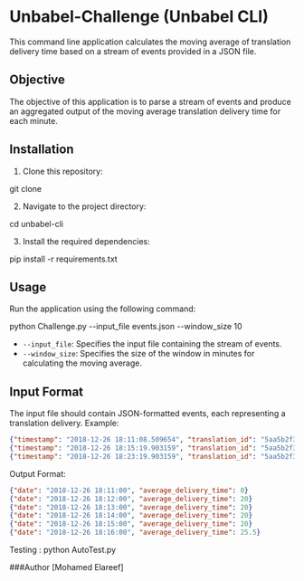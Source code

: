 # Unbabel-Challenge (Unbabel CLI)

This command line application calculates the moving average of translation delivery time based on a stream of events provided in a JSON file.

## Objective

The objective of this application is to parse a stream of events and produce an aggregated output of the moving average translation delivery time for each minute.

## Installation

1. Clone this repository:

git clone <repository-url>

2. Navigate to the project directory:

cd unbabel-cli

3. Install the required dependencies:

pip install -r requirements.txt

## Usage
Run the application using the following command:

python Challenge.py --input_file events.json --window_size 10


- `--input_file`: Specifies the input file containing the stream of events.
- `--window_size`: Specifies the size of the window in minutes for calculating the moving average.

## Input Format

The input file should contain JSON-formatted events, each representing a translation delivery. Example:

```json
{"timestamp": "2018-12-26 18:11:08.509654", "translation_id": "5aa5b2f39f7254a75aa5", "source_language": "en", "target_language": "fr", "client_name": "airliberty", "event_name": "translation_delivered", "nr_words": 30, "duration": 20}
{"timestamp": "2018-12-26 18:15:19.903159", "translation_id": "5aa5b2f39f7254a75aa4", "source_language": "en", "target_language": "fr", "client_name": "airliberty", "event_name": "translation_delivered", "nr_words": 30, "duration": 31}
{"timestamp": "2018-12-26 18:23:19.903159", "translation_id": "5aa5b2f39f7254a75bb3", "source_language": "en", "target_language": "fr", "client_name": "taxi-eats", "event_name": "translation_delivered", "nr_words": 100, "duration": 54}
```


Output Format:
```json
{"date": "2018-12-26 18:11:00", "average_delivery_time": 0}
{"date": "2018-12-26 18:12:00", "average_delivery_time": 20}
{"date": "2018-12-26 18:13:00", "average_delivery_time": 20}
{"date": "2018-12-26 18:14:00", "average_delivery_time": 20}
{"date": "2018-12-26 18:15:00", "average_delivery_time": 20}
{"date": "2018-12-26 18:16:00", "average_delivery_time": 25.5}
```


Testing :
python AutoTest.py


###Author
[Mohamed Elareef]





